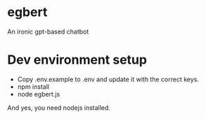# egbert
An ironic gpt-based chatbot

# Dev environment setup

- Copy .env.example to .env and update it with the correct keys.
- npm install
- node egbert.js

And yes, you need nodejs installed.
